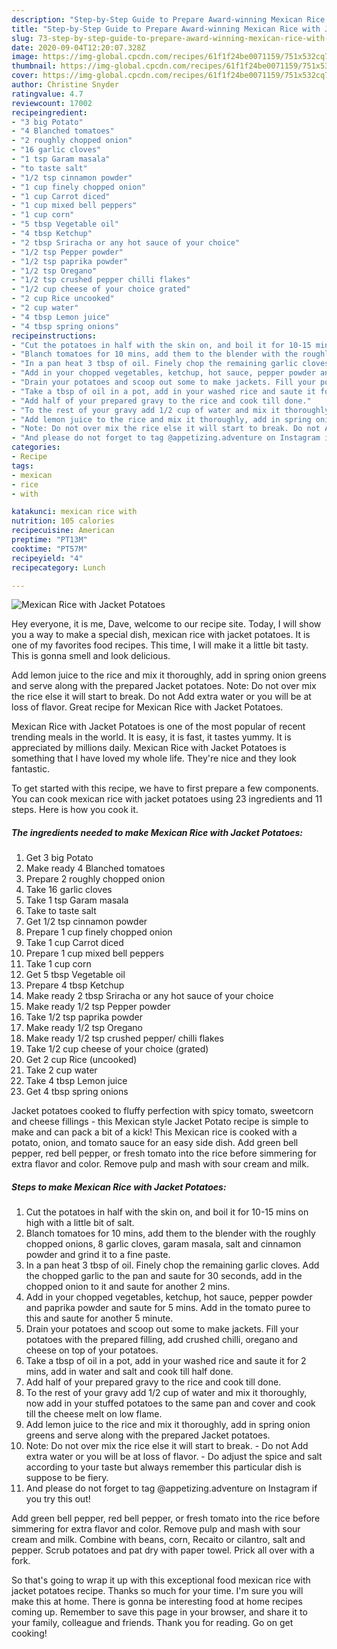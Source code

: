 ```yaml
---
description: "Step-by-Step Guide to Prepare Award-winning Mexican Rice with Jacket Potatoes"
title: "Step-by-Step Guide to Prepare Award-winning Mexican Rice with Jacket Potatoes"
slug: 73-step-by-step-guide-to-prepare-award-winning-mexican-rice-with-jacket-potatoes
date: 2020-09-04T12:20:07.328Z
image: https://img-global.cpcdn.com/recipes/61f1f24be0071159/751x532cq70/mexican-rice-with-jacket-potatoes-recipe-main-photo.jpg
thumbnail: https://img-global.cpcdn.com/recipes/61f1f24be0071159/751x532cq70/mexican-rice-with-jacket-potatoes-recipe-main-photo.jpg
cover: https://img-global.cpcdn.com/recipes/61f1f24be0071159/751x532cq70/mexican-rice-with-jacket-potatoes-recipe-main-photo.jpg
author: Christine Snyder
ratingvalue: 4.7
reviewcount: 17002
recipeingredient:
- "3 big Potato"
- "4 Blanched tomatoes"
- "2 roughly chopped onion"
- "16 garlic cloves"
- "1 tsp Garam masala"
- "to taste salt"
- "1/2 tsp cinnamon powder"
- "1 cup finely chopped onion"
- "1 cup Carrot diced"
- "1 cup mixed bell peppers"
- "1 cup corn"
- "5 tbsp Vegetable oil"
- "4 tbsp Ketchup"
- "2 tbsp Sriracha or any hot sauce of your choice"
- "1/2 tsp Pepper powder"
- "1/2 tsp paprika powder"
- "1/2 tsp Oregano"
- "1/2 tsp crushed pepper chilli flakes"
- "1/2 cup cheese of your choice grated"
- "2 cup Rice uncooked"
- "2 cup water"
- "4 tbsp Lemon juice"
- "4 tbsp spring onions"
recipeinstructions:
- "Cut the potatoes in half with the skin on, and boil it for 10-15 mins on high with a little bit of salt."
- "Blanch tomatoes for 10 mins, add them to the blender with the roughly chopped onions, 8 garlic cloves, garam masala, salt and cinnamon powder and grind it to a fine paste."
- "In a pan heat 3 tbsp of oil. Finely chop the remaining garlic cloves. Add the chopped garlic to the pan and saute for 30 seconds, add in the chopped onion to it and saute for another 2 mins."
- "Add in your chopped vegetables, ketchup, hot sauce, pepper powder and paprika powder and saute for 5 mins. Add in the tomato puree to this and saute for another 5 minute."
- "Drain your potatoes and scoop out some to make jackets. Fill your potatoes with the prepared filling, add crushed chilli, oregano and cheese on top of your potatoes."
- "Take a tbsp of oil in a pot, add in your washed rice and saute it for 2 mins, add in water and salt and cook till half done."
- "Add half of your prepared gravy to the rice and cook till done."
- "To the rest of your gravy add 1/2 cup of water and mix it thoroughly, now add in your stuffed potatoes to the same pan and cover and cook till the cheese melt on low flame."
- "Add lemon juice to the rice and mix it thoroughly, add in spring onion greens and serve along with the prepared Jacket potatoes."
- "Note: Do not over mix the rice else it will start to break. Do not Add extra water or you will be at loss of flavor. Do adjust the spice and salt according to your taste but always remember this particular dish is suppose to be fiery."
- "And please do not forget to tag @appetizing.adventure on Instagram if you try this out!"
categories:
- Recipe
tags:
- mexican
- rice
- with

katakunci: mexican rice with 
nutrition: 105 calories
recipecuisine: American
preptime: "PT13M"
cooktime: "PT57M"
recipeyield: "4"
recipecategory: Lunch

---
```



![Mexican Rice with Jacket Potatoes](https://img-global.cpcdn.com/recipes/61f1f24be0071159/751x532cq70/mexican-rice-with-jacket-potatoes-recipe-main-photo.jpg)

Hey everyone, it is me, Dave, welcome to our recipe site. Today, I will show you a way to make a special dish, mexican rice with jacket potatoes. It is one of my favorites food recipes. This time, I will make it a little bit tasty. This is gonna smell and look delicious.

Add lemon juice to the rice and mix it thoroughly, add in spring onion greens and serve along with the prepared Jacket potatoes. Note: Do not over mix the rice else it will start to break. Do not Add extra water or you will be at loss of flavor. Great recipe for Mexican Rice with Jacket Potatoes.

Mexican Rice with Jacket Potatoes is one of the most popular of recent trending meals in the world. It is easy, it is fast, it tastes yummy. It is appreciated by millions daily. Mexican Rice with Jacket Potatoes is something that I have loved my whole life. They're nice and they look fantastic.


To get started with this recipe, we have to first prepare a few components. You can cook mexican rice with jacket potatoes using 23 ingredients and 11 steps. Here is how you cook it.

<!--inarticleads1-->

##### The ingredients needed to make Mexican Rice with Jacket Potatoes:

1. Get 3 big Potato
1. Make ready 4 Blanched tomatoes
1. Prepare 2 roughly chopped onion
1. Take 16 garlic cloves
1. Take 1 tsp Garam masala
1. Take to taste salt
1. Get 1/2 tsp cinnamon powder
1. Prepare 1 cup finely chopped onion
1. Take 1 cup Carrot diced
1. Prepare 1 cup mixed bell peppers
1. Take 1 cup corn
1. Get 5 tbsp Vegetable oil
1. Prepare 4 tbsp Ketchup
1. Make ready 2 tbsp Sriracha or any hot sauce of your choice
1. Make ready 1/2 tsp Pepper powder
1. Take 1/2 tsp paprika powder
1. Make ready 1/2 tsp Oregano
1. Make ready 1/2 tsp crushed pepper/ chilli flakes
1. Take 1/2 cup cheese of your choice (grated)
1. Get 2 cup Rice (uncooked)
1. Take 2 cup water
1. Take 4 tbsp Lemon juice
1. Get 4 tbsp spring onions


Jacket potatoes cooked to fluffy perfection with spicy tomato, sweetcorn and cheese fillings - this Mexican style Jacket Potato recipe is simple to make and can pack a bit of a kick! This Mexican rice is cooked with a potato, onion, and tomato sauce for an easy side dish. Add green bell pepper, red bell pepper, or fresh tomato into the rice before simmering for extra flavor and color. Remove pulp and mash with sour cream and milk. 

<!--inarticleads2-->

##### Steps to make Mexican Rice with Jacket Potatoes:

1. Cut the potatoes in half with the skin on, and boil it for 10-15 mins on high with a little bit of salt.
1. Blanch tomatoes for 10 mins, add them to the blender with the roughly chopped onions, 8 garlic cloves, garam masala, salt and cinnamon powder and grind it to a fine paste.
1. In a pan heat 3 tbsp of oil. Finely chop the remaining garlic cloves. Add the chopped garlic to the pan and saute for 30 seconds, add in the chopped onion to it and saute for another 2 mins.
1. Add in your chopped vegetables, ketchup, hot sauce, pepper powder and paprika powder and saute for 5 mins. Add in the tomato puree to this and saute for another 5 minute.
1. Drain your potatoes and scoop out some to make jackets. Fill your potatoes with the prepared filling, add crushed chilli, oregano and cheese on top of your potatoes.
1. Take a tbsp of oil in a pot, add in your washed rice and saute it for 2 mins, add in water and salt and cook till half done.
1. Add half of your prepared gravy to the rice and cook till done.
1. To the rest of your gravy add 1/2 cup of water and mix it thoroughly, now add in your stuffed potatoes to the same pan and cover and cook till the cheese melt on low flame.
1. Add lemon juice to the rice and mix it thoroughly, add in spring onion greens and serve along with the prepared Jacket potatoes.
1. Note: Do not over mix the rice else it will start to break. - Do not Add extra water or you will be at loss of flavor. - Do adjust the spice and salt according to your taste but always remember this particular dish is suppose to be fiery.
1. And please do not forget to tag @appetizing.adventure on Instagram if you try this out!


Add green bell pepper, red bell pepper, or fresh tomato into the rice before simmering for extra flavor and color. Remove pulp and mash with sour cream and milk. Combine with beans, corn, Recaito or cilantro, salt and pepper. Scrub potatoes and pat dry with paper towel. Prick all over with a fork. 

So that's going to wrap it up with this exceptional food mexican rice with jacket potatoes recipe. Thanks so much for your time. I'm sure you will make this at home. There is gonna be interesting food at home recipes coming up. Remember to save this page in your browser, and share it to your family, colleague and friends. Thank you for reading. Go on get cooking!
